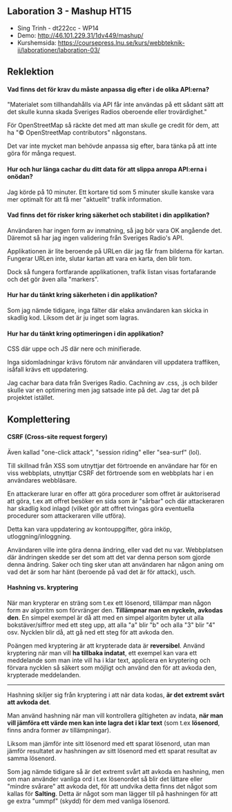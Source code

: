 ## Laboration 3 - Mashup HT15

- Sing Trinh - dt222cc - WP14
- Demo: http://46.101.229.31/1dv449/mashup/
- Kurshemsida: https://coursepress.lnu.se/kurs/webbteknik-ii/laborationer/laboration-03/

## Reklektion

#### Vad finns det för krav du måste anpassa dig efter i de olika API:erna?

"Materialet som tillhandahålls via API får inte användas på ett sådant sätt att det skulle kunna skada Sveriges Radios oberoende eller trovärdighet."

För OpenStreetMap så räckte det med att man skulle ge credit för dem, att ha "© OpenStreetMap contributors" någonstans.

Det var inte mycket man behövde anpassa sig efter, bara tänka på att inte göra för många request.

#### Hur och hur länga cachar du ditt data för att slippa anropa API:erna i onödan?

Jag körde på 10 minuter. Ett kortare tid som 5 minuter skulle kanske vara mer optimalt för att få mer "aktuellt" trafik information.

#### Vad finns det för risker kring säkerhet och stabilitet i din applikation?

Användaren har ingen form av inmatning, så jag bör vara OK angående det. Däremot så har jag ingen validering från Sveriges Radio's API.

Applikationen är lite beroende på URLen där jag får fram bilderna för kartan. Fungerar URLen inte, slutar kartan att vara en karta, den blir tom.

Dock så fungera fortfarande applikationen, trafik listan visas fortafarande och det gör även alla "markers".

#### Hur har du tänkt kring säkerheten i din applikation?

Som jag nämde tidigare, inga fälter där elaka användaren kan skicka in skadlig kod. Liksom det är ju inget som lagras.

#### Hur har du tänkt kring optimeringen i din applikation?

CSS där uppe och JS där nere och minifierade.

Inga sidomladningar krävs förutom när användaren vill uppdatera traffiken, isåfall krävs ett uppdatering.

Jag cachar bara data från Sveriges Radio. Cachning av .css, .js och bilder skulle var en optimering men jag satsade inte på det. Jag tar det på projektet istället.


## Komplettering

#### CSRF (Cross-site request forgery)

Även kallad "one-click attack", "session riding" eller "sea-surf" (lol).

Till skillnad från XSS som utnyttjar det förtroende en användare har för en viss webbplats, utnyttjar CSRF det förtroende som en webbplats har i en användares webbläsare.

En attackerare lurar en offer att göra procedurer som offret är auktoriserad att göra, t.ex att offret besöker en sida som är "sårbar" och där attackeraren har skadlig kod inlagd (vilket gör att offret tvingas göra eventuella procedurer som attackeraren ville utföra).

Detta kan vara uppdatering av kontouppgifter, göra inköp, utloggning/inloggning.

Användaren ville inte göra denna ändring, eller vad det nu var. Webbplatsen där ändringen skedde ser det som att det var denna person som gjorde denna ändring. Saker och ting sker utan att användaren har någon aning om vad det är som har hänt (beroende på vad det är för attack), usch.

#### Hashning vs. kryptering

När man krypterar en sträng som t.ex ett lösenord, tillämpar man någon form av algoritm som förvränger den. **Tillämpnar man en nyckeln, avkodas den**. En simpel exempel är då att med en simpel algoritm byter ut alla bokstäver/siffror med ett steg upp, att alla "a" blir "b" och alla "3" blir "4" osv. Nycklen blir då, att gå ned ett steg för att avkoda den.

Poängen med kryptering är att krypterade data är **reversibel**. Använd kryptering när man vill **ha tillbaka indatat**, ett exempel kan vara ett meddelande som man inte vill ha i klar text, applicera en kryptering och förvara nycklen så säkert som möjligt och använd den för att avkoda den, krypterade meddelanden.  

***

Hashning skiljer sig från kryptering i att när data kodas, **är det extremt svårt att avkoda det**.

Man använd hashning när man vill kontrollera giltigheten av indata, **när man vill jämföra ett värde men kan inte lagra det i klar text** (som t.ex **lösenord**, finns andra former av tillämpningar).

Liksom man jämför inte sitt lösenord med ett sparat lösenord, utan man jämför resultatet av hashningen av sitt lösenord med ett sparat resultat av samma lösenord.

Som jag nämde tidigare så är det extremt svårt att avkoda en hashning, men om man använder vanliga ord i t.ex lösenordet så blir det lättare eller "mindre svårare" att avkoda det, för att undvika detta finns det något som kallas för **Salting**. Detta är något som man lägger till på hashningen för att ge extra "ummpf" (skydd) för dem med vanliga lösenord.